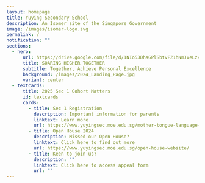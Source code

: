 ```yaml
---
layout: homepage
title: Yuying Secondary School
description: An Isomer site of the Singapore Government
image: /images/isomer-logo.svg
permalink: /
notification: ""
sections:
  - hero:
      url: https://drive.google.com/file/d/1NIo5JDhaGPlSbtvFZ1hNmJVeLzvrqsmo/view?usp=share_link
      title: SOARING HIGHER TOGETHER
      subtitle: Together, Achieve Personal Excellence
      background: /images/2024_Landing_Page.jpg
      variant: center
  - textcards:
      title: 2025 Sec 1 Cohort Matters
      id: textcards
      cards:
        - title: Sec 1 Registration
          description: Important information for parents
          linktext: Learn more
          url: https://www.yuyingsec.moe.edu.sg/mother-tongue-language-mtl-matters/
        - title: Open House 2024
          description: Missed our Open House?
          linktext: Click here to find out more
          url: https://www.yuyingsec.moe.edu.sg/open-house-website/
        - title: Keen to join us?
          description: ""
          linktext: Click here to access appeal form
          url: ""
---
```


